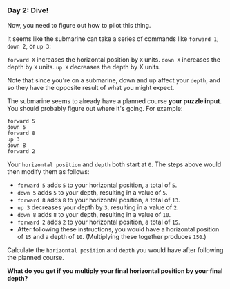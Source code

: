 ### Day 2: Dive!

Now, you need to figure out how to pilot this thing.

It seems like the submarine can take a series of commands like `forward 1`, `down 2`, or `up 3`:

`forward X` increases the horizontal position by `X` units.
`down X` increases the depth by `X` units.
`up X` decreases the depth by X units.

Note that since you're on a submarine, down and up affect your `depth`, and so they have the opposite result of what you might expect.

The submarine seems to already have a planned course **your puzzle input**. You should probably figure out where it's going. For example:

```
forward 5
down 5
forward 8
up 3
down 8
forward 2
```

Your `horizontal position` and `depth` both start at `0`. The steps above would then modify them as follows:

- `forward 5` adds `5` to your horizontal position, a total of `5`.
- `down 5` adds `5` to your depth, resulting in a value of `5`.
- `forward 8` adds `8` to your horizontal position, a total of `13`.
- `up 3` decreases your depth by `3`, resulting in a value of `2`.
- `down 8` adds `8` to your depth, resulting in a value of `10`.
- `forward 2` adds `2` to your horizontal position, a total of `15`.
- After following these instructions, you would have a horizontal position of `15` and a depth of `10`. (Multiplying these together produces `150`.)

Calculate the `horizontal position` and `depth` you would have after following the planned course. 

**What do you get if you multiply your final horizontal position by your final depth?**